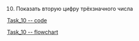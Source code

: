 10. Показать вторую цифру трёхзначного числа

[Task_10 -- code](Program.cs)  

[Task_10 -- flowchart](flowchart.drawio.png)